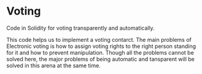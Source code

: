 # Voting
Code in Solidity for voting transparently and automatically.

This code helps us to implement a voting contarct. The main problems of Electronic voting is how to assign voting rights to the right person standing for it and how to prevent manipulation. Though all the problems cannot be solved here, the major problems of being automatic and tansparent will be solved in this arena at the same time. 

